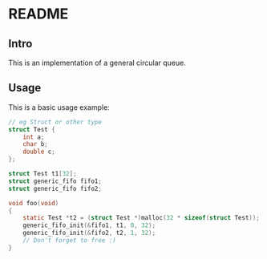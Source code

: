 
# README

## Intro

This is an implementation of a general circular queue.

## Usage

This is a basic usage example:

```c
// eg Struct or other type
struct Test {
    int a;
    char b;
    double c;
};

struct Test t1[32];
struct generic_fifo fifo1;
struct generic_fifo fifo2;

void foo(void)
{
    static Test *t2 = (struct Test *)malloc(32 * sizeof(struct Test));
    generic_fifo_init(&fifo1, t1, 0, 32);
    generic_fifo_init(&fifo2, t2, 1, 32);
    // Don't forget to free :)
}
```

